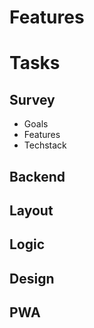 # Features
# Tasks
## Survey
- Goals
- Features
- Techstack
## Backend
## Layout
## Logic
## Design
## PWA
#